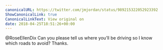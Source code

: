 ```yaml
---
canonicalURL: https://twitter.com/jmjordan/status/989215322052923392
ShowCanonicalLink: true
CanonicalLinkText: View original on
date: 2018-04-25T18:51:26+00:00
---
```

@RoseEllenDix Can you please tell us where you’ll be driving so I know which roads to avoid? Thanks.